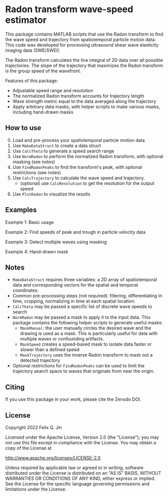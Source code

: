 # Radon transform wave-speed estimator
This package contains MATLAB scripts that use the Radon transform to find the wave speed and trajectory from spatiotemporal particle motion data.
This code was developed for processing ultrasound shear wave elasticity imaging data (SWE/SWEI).

The Radon transform calculates the line integral of 2D data over all possible trajectories.
The slope of the trajectory that maximizes the Radon transform is the group speed of the wavefront.

Features of this package:
* Adjustable speed range and resolution
* The normalized Radon transform accounts for trajectory length
* Wave strength metric equal to the data averaged along the trajectory
* Apply arbitrary data masks, with helper scripts to make various masks, including hand-drawn masks


## How to use
0. Load and pre-process your spatiotemporal particle motion data
1. Use `MakeDataStruct` to create a data struct 
2. Use `CalcTheta` to generate a speed search range 
3. Use `NormRadon` to perform the normalized Radon transform, with optional masking (see notes) 
4. Use `FindRadonPeaks` to find the transform's peak, with optional restrictions (see notes)
5. Use `CalcTrajectory` to calculate the wave speed and trajectory.
   * (optional) use `CalcResolution` to get the resolution for the output speed
6. Use `PlotRadon` to visualize the results


## Examples
Example 1: Basic usage

Example 2: Find speeds of peak and trough in particle velocity data

Example 3: Detect multiple waves using masking

Example 4: Hand-drawn mask

## Notes
* `MakeDataStruct` requires three variables: a 2D array of spatiotemporal data and corresponding vectors for the spatial and temporal coordinates.
* Common pre-processing steps (not required): filtering, differentiating in time, cropping, normalizing in time at each spatial location.
* `CalcTheta` may be passed a specific list of discrete wave speeds to search
* `NormRadon` may be passed a mask to apply it to the input data. This package contains the following helper scripts to generate useful masks:
  * `MaskManual`: the user manually circles the desired wave and the drawing is used as a mask. This is particularly useful for data with multiple waves or confounding artifacts.
  * `MaskSpeed` creates a speed-based mask to isolate data faster or slower than a defined speed
  * `MaskTrajectory` uses the inverse Radon transform to mask out a detected trajectory
* Optional restrictions for `FindRadonPeaks` can be used to limit the trajectory search space to waves that originate from near the origin.


## Citing
If you use this package in your work, please cite the Zenodo DOI.


## License
Copyright 2022 Felix Q. Jin

Licensed under the Apache License, Version 2.0 (the "License");
you may not use this file except in compliance with the License.
You may obtain a copy of the License at

   http://www.apache.org/licenses/LICENSE-2.0

Unless required by applicable law or agreed to in writing, software
distributed under the License is distributed on an "AS IS" BASIS,
WITHOUT WARRANTIES OR CONDITIONS OF ANY KIND, either express or implied.
See the License for the specific language governing permissions and
limitations under the License.